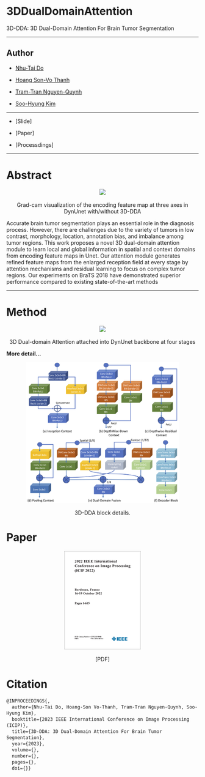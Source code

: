 # 3DDualDomainAttention
3D-DDA: 3D Dual-Domain Attention For Brain Tumor Segmentation

---

## Author

- [Nhu-Tai Do](https://dntai.vneasy.net/)

- [Hoang Son-Vo Thanh](https://sonvth.vercel.app/about)

- [Tram-Tran Nguyen-Quynh]()

- [Soo-Hyung Kim]()

---

- [Slide]

- [Paper]

- [Processdings]

---

# Abstract


<div align="center">
<img width=300 src= "static/fig1_demo_(1).png"/>
<p align="center"> Grad-cam visualization of the encoding feature map at three axes in DynUnet with/without 3D-DDA </p>
</div>

Accurate brain tumor segmentation plays an essential role in the diagnosis process. However, there are challenges due to the variety of tumors in low contrast, morphology, location, annotation bias, and imbalance among tumor regions. This work proposes a novel 3D dual-domain attention module to learn local and global information in spatial and context domains from encoding feature maps in Unet. Our attention module generates refined feature maps from the enlarged reception field at every stage by attention mechanisms and residual learning to focus on complex tumor regions. Our experiments on BraTS 2018 have demonstrated superior performance compared to existing state-of-the-art methods

---
# Method

<div align="center">
<img width=400 src= "static/fig2_overview.png"/>
<p> 3D Dual-domain Attention attached into DynUnet backbone at four stages </p>
</div>

**More detail…**

<div align="center">
<img width=400 src= "static/fig3_details.png"/>
<p> 3D-DDA block details. </p>
</div>

# Paper
<div align="center">
<img width=200 src= "static/067757__80685.png" href="https://1drv.ms/b/s!ArlplJhiPYx6gnw8_jQHEYPu2_sc?e=dSPoOn"/>
<p href="https://1drv.ms/b/s!ArlplJhiPYx6gnw8_jQHEYPu2_sc?e=dSPoOn">[PDF]</p>
</div>


# Citation

```
@INPROCEEDINGS{,
  author={Nhu-Tai Do, Hoang-Son Vo-Thanh, Tram-Tran Nguyen-Quynh, Soo-Hyung Kim},
  booktitle={2023 IEEE International Conference on Image Processing (ICIP)}, 
  title={3D-DDA: 3D Dual-Domain Attention For Brain Tumor Segmentation}, 
  year={2023},
  volume={},
  number={},
  pages={},
  doi={}}
```